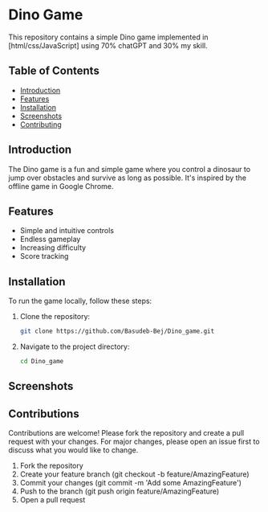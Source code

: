 # Dino Game

This repository contains a simple Dino game implemented in [html/css/JavaScript] using 70% chatGPT and 30% my skill.

## Table of Contents

- [Introduction](#introduction)
- [Features](#features)
- [Installation](#installation)
- [Screenshots](#screenshorts)
- [Contributing](#contributing)

## Introduction

The Dino game is a fun and simple game where you control a dinosaur to jump over obstacles and survive as long as possible. It's inspired by the offline game in Google Chrome.

## Features

- Simple and intuitive controls
- Endless gameplay
- Increasing difficulty
- Score tracking

## Installation

To run the game locally, follow these steps:

1. Clone the repository:
   ```sh
   git clone https://github.com/Basudeb-Bej/Dino_game.git
2. Navigate to the project directory:
   ```sh
   cd Dino_game

## Screenshots



## Contributions

 Contributions are welcome! Please fork the repository and create a pull request with your changes. For major changes, please open an issue first to discuss what you would like to change.

1. Fork the repository
2. Create your feature branch (git checkout -b feature/AmazingFeature)
3. Commit your changes (git commit -m 'Add some AmazingFeature')
4. Push to the branch (git push origin feature/AmazingFeature)
5. Open a pull request
